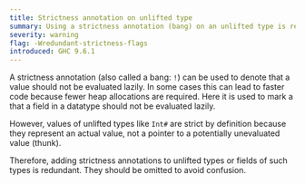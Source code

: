 ```yaml
---
title: Strictness annotation on unlifted type
summary: Using a strictness annotation (bang) on an unlifted type is redudant as unlifted values are strict by definition
severity: warning
flag: -Wredundant-strictness-flags
introduced: GHC 9.6.1
---
```


A strictness annotation (also called a bang: `!`) can be used to denote that a value should not be evaluated lazily.
In some cases this can lead to faster code because fewer heap allocations are required.
Here it is used to mark a that a field in a datatype should not be evaluated lazily.

However, values of unlifted types like `Int#` are strict by definition because they represent an actual value,
not a pointer to a potentially unevaluated value (thunk).

Therefore, adding strictness annotations to unlifted types or fields of such types is redundant.
They should be omitted to avoid confusion.
